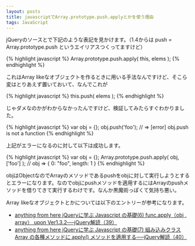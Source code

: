 ```yaml
---
layout: posts
title: javascriptでArray.prototype.push.applyとかを使う理由
tags: JavaScript
---
```


jQueryのソースとで下記のような表記を見かけます。（1.4からは push = Array.prototype.push というエイリアスつくってますけど）

{% highlight javascript %}
Array.prototype.push.apply( this, elems );
{% endhighlight %}

これはArray likeなオブジェクトを作るときに用いる手法なんですけど、そこら変はとりあえず置いておいて、なんでこれが

{% highlight javascript %}
this.push( elems );
{% endhighlight %}

じゃダメなのかがわからなかったんですけど、検証してみたらすぐわかりました。

{% highlight javascript %}
var obj = {};
obj.push('foo'); // => [error] obj.push is not a function
{% endhighlight %}

上記がエラーになるのに対して以下は成功します。

{% highlight javascript %}
var obj = {};
Array.prototype.push.apply( obj, ['foo'] ); // obj => { 0: "foo", length: 1 }
{% endhighlight %}

objはObjectなのでArrayのメソッドであるpushをobjに対して実行しようとするとエラーになります。なのでobjにpushメソッドを適用するにはArrayのpushメソッドを借りてきて実行するわけです。なんか黒魔術っぽくて気持ち悪い。

Array likeなオブジェクトとかについては以下のエントリーが参考になります。

* [anything from here jQueryに学ぶ Javascript の基礎(6) func.apply（obj , array） upon Ver1.3.2──jQuery解読（39）](http://hkom.blog1.fc2.com/blog-entry-691.html)
* [anything from here jQueryに学ぶ Javascript の基礎(7) 組み込みクラス Array の各種メソッドに apply() メソッドを適用する──jQuery解読（40）](http://hkom.blog1.fc2.com/blog-entry-692.html)
